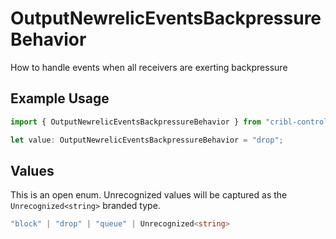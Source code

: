 # OutputNewrelicEventsBackpressureBehavior

How to handle events when all receivers are exerting backpressure

## Example Usage

```typescript
import { OutputNewrelicEventsBackpressureBehavior } from "cribl-control-plane/models/operations";

let value: OutputNewrelicEventsBackpressureBehavior = "drop";
```

## Values

This is an open enum. Unrecognized values will be captured as the `Unrecognized<string>` branded type.

```typescript
"block" | "drop" | "queue" | Unrecognized<string>
```